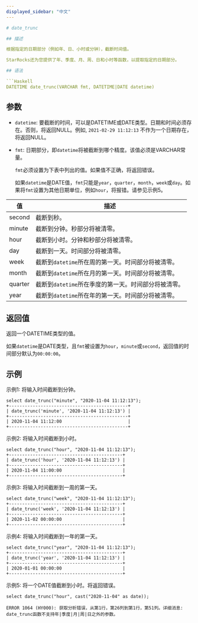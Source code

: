 ```yaml
---
displayed_sidebar: "中文"
---

# date_trunc

## 描述

根据指定的日期部分（例如年、日、小时或分钟），截断时间值。

StarRocks还为您提供了年、季度、月、周、日和小时等函数，以提取指定的日期部分。

## 语法

```Haskell
DATETIME date_trunc(VARCHAR fmt, DATETIME|DATE datetime)
```

## 参数

- `datetime`: 要截断的时间，可以是DATETIME或DATE类型。日期和时间必须存在。否则，将返回NULL。例如, `2021-02-29 11:12:13` 不作为一个日期存在，将返回NULL。

- `fmt`: 日期部分，即`datetime`将被截断到哪个精度。该值必须是VARCHAR常量。

  `fmt`必须设置为下表中列出的值。如果值不正确，将返回错误。

  如果`datetime`是DATE值，`fmt`只能是`year`，`quarter`，`month`，`week`或`day`。如果将`fmt`设置为其他日期单位，例如`hour`，将报错。请参见示例5。

| 值      | 描述                        |
| ------- | --------------------------- |
| second  | 截断到秒。                  |
| minute  | 截断到分钟。秒部分将被清零。 |
| hour    | 截断到小时。分钟和秒部分将被清零。 |
| day     | 截断到一天。时间部分将被清零。   |
| week    | 截断到`datetime`所在周的第一天。时间部分将被清零。 |
| month   | 截断到`datetime`所在月的第一天。时间部分将被清零。 |
| quarter | 截断到`datetime`所在季度的第一天。时间部分将被清零。 |
| year    | 截断到`datetime`所在年的第一天。时间部分将被清零。   |

## 返回值

返回一个DATETIME类型的值。

如果`datetime`是DATE类型，且`fmt`被设置为`hour`，`minute`或`second`，返回值的时间部分默认为`00:00:00`。

## 示例

示例1: 将输入时间截断到分钟。

```Plain
select date_trunc("minute", "2020-11-04 11:12:13");
+---------------------------------------------+
| date_trunc('minute', '2020-11-04 11:12:13') |
+---------------------------------------------+
| 2020-11-04 11:12:00                         |
+---------------------------------------------+
```

示例2: 将输入时间截断到小时。

```Plain
select date_trunc("hour", "2020-11-04 11:12:13");
+-------------------------------------------+
| date_trunc('hour', '2020-11-04 11:12:13') |
+-------------------------------------------+
| 2020-11-04 11:00:00                       |
+-------------------------------------------+
```

示例3: 将输入时间截断到一周的第一天。

```Plain
select date_trunc("week", "2020-11-04 11:12:13");
+-------------------------------------------+
| date_trunc('week', '2020-11-04 11:12:13') |
+-------------------------------------------+
| 2020-11-02 00:00:00                       |
+-------------------------------------------+
```

示例4: 将输入时间截断到一年的第一天。

```Plain
select date_trunc("year", "2020-11-04 11:12:13");
+-------------------------------------------+
| date_trunc('year', '2020-11-04 11:12:13') |
+-------------------------------------------+
| 2020-01-01 00:00:00                       |
+-------------------------------------------+
```

示例5: 将一个DATE值截断到小时。将返回错误。

```Plain
select date_trunc("hour", cast("2020-11-04" as date));

ERROR 1064 (HY000): 获取分析错误，从第1行，第26列到第1行，第51列。详细消息: date_trunc函数不支持年|季度|月|周|日之外的参数。
```